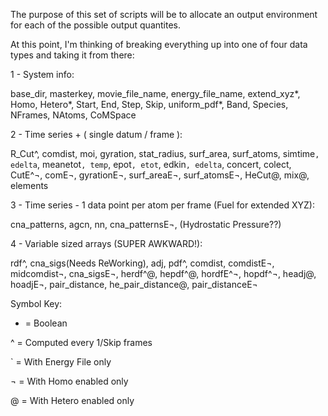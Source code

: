 The purpose of this set of scripts will be to allocate an output environment
for each of the possible output quantites. 

At this point, I'm thinking of breaking everything up into one of four data
types and taking it from there:
    
1 - System info:
    
base_dir, masterkey, movie_file_name, energy_file_name,
extend_xyz*, Homo, Hetero*, Start, End, Step, Skip, 
uniform_pdf*, Band, Species, NFrames, NAtoms, CoMSpace
    
2 - Time series + ( single datum / frame ):
    
R_Cut^, comdist, moi, gyration, stat_radius, surf_area, surf_atoms, 
simtime`, edelta`, meanetot`, temp`, epot`, etot`, edkin`, edelta`, 
concert, colect, CutE^¬, comE¬, gyrationE¬, surf_areaE¬, surf_atomsE¬, 
HeCut@, mix@, elements

3 - Time series - 1 data point per atom per frame (Fuel for extended XYZ):
    
cna_patterns, agcn, nn, cna_patternsE¬, (Hydrostatic Pressure??)
    
4 - Variable sized arrays (SUPER AWKWARD!):
    
rdf^, cna_sigs(Needs ReWorking), adj, pdf^, comdist, comdistE¬, midcomdist¬,
cna_sigsE¬, herdf^@, hepdf^@, hordfE^¬, hopdf^¬, headj@, hoadjE¬, pair_distance,
he_pair_distance@, pair_distanceE¬
    
Symbol Key:

* = Boolean

^ = Computed every 1/Skip frames

` = With Energy File only

¬ = With Homo enabled only

@ = With Hetero enabled only

